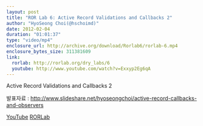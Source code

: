 ```yaml
---
layout: post
title: "ROR Lab 6: Active Record Validations and Callbacks 2"
author: "HyoSeong Choi(@hschoimd)"
date: 2012-02-04
duration: "01:01:37"
type: "video/mp4"
enclosure_url: http://archive.org/download/Rorlab6/rorlab-6.mp4
enclosure_bytes_size: 311381609
link:
  rorlab: http://rorlab.org/dry_labs/6
  youtube: http://www.youtube.com/watch?v=Exxyp2Eg6qA
---
```


<p>Active Record Validations and Callbacks 2</p>

<p>발표자료 : <a href="http://www.slideshare.net/hyoseongchoi/active-record-callbacks-and-observers">http://www.slideshare.net/hyoseongchoi/active-record-callbacks-and-observers</a></p>

<div class="btn-group">
  <a class="btn btn-default btn-xs" href="{{ page.link.youtube }}">YouTube</a>
  <a class="btn btn-default btn-xs" href="{{ page.link.rorlab }}">RORLab</a>
</div>